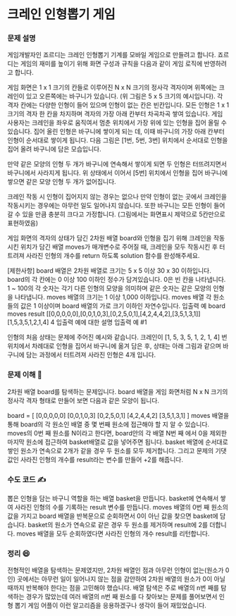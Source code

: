 # 크레인 인형뽑기 게임

### 문제 설명
게임개발자인 죠르디는 크레인 인형뽑기 기계를 모바일 게임으로 만들려고 합니다.
죠르디는 게임의 재미를 높이기 위해 화면 구성과 규칙을 다음과 같이 게임 로직에 반영하려고 합니다.

게임 화면은 1 x 1 크기의 칸들로 이루어진 N x N 크기의 정사각 격자이며 위쪽에는 크레인이 있고 오른쪽에는 바구니가 있습니다. (위 그림은 5 x 5 크기의 예시입니다). 각 격자 칸에는 다양한 인형이 들어 있으며 인형이 없는 칸은 빈칸입니다. 모든 인형은 1 x 1 크기의 격자 한 칸을 차지하며 격자의 가장 아래 칸부터 차곡차곡 쌓여 있습니다. 게임 사용자는 크레인을 좌우로 움직여서 멈춘 위치에서 가장 위에 있는 인형을 집어 올릴 수 있습니다. 집어 올린 인형은 바구니에 쌓이게 되는 데, 이때 바구니의 가장 아래 칸부터 인형이 순서대로 쌓이게 됩니다. 다음 그림은 [1번, 5번, 3번] 위치에서 순서대로 인형을 집어 올려 바구니에 담은 모습입니다.

만약 같은 모양의 인형 두 개가 바구니에 연속해서 쌓이게 되면 두 인형은 터뜨려지면서 바구니에서 사라지게 됩니다. 위 상태에서 이어서 [5번] 위치에서 인형을 집어 바구니에 쌓으면 같은 모양 인형 두 개가 없어집니다.

크레인 작동 시 인형이 집어지지 않는 경우는 없으나 만약 인형이 없는 곳에서 크레인을 작동시키는 경우에는 아무런 일도 일어나지 않습니다. 또한 바구니는 모든 인형이 들어갈 수 있을 만큼 충분히 크다고 가정합니다. (그림에서는 화면표시 제약으로 5칸만으로 표현하였음)

게임 화면의 격자의 상태가 담긴 2차원 배열 board와 인형을 집기 위해 크레인을 작동시킨 위치가 담긴 배열 moves가 매개변수로 주어질 때, 크레인을 모두 작동시킨 후 터트려져 사라진 인형의 개수를 return 하도록 solution 함수를 완성해주세요.

[제한사항]
board 배열은 2차원 배열로 크기는 5 x 5 이상 30 x 30 이하입니다.
board의 각 칸에는 0 이상 100 이하인 정수가 담겨있습니다.
0은 빈 칸을 나타냅니다.
1 ~ 100의 각 숫자는 각기 다른 인형의 모양을 의미하며 같은 숫자는 같은 모양의 인형을 나타냅니다.
moves 배열의 크기는 1 이상 1,000 이하입니다.
moves 배열 각 원소들의 값은 1 이상이며 board 배열의 가로 크기 이하인 자연수입니다.
입출력 예
board	moves	result
[[0,0,0,0,0],[0,0,1,0,3],[0,2,5,0,1],[4,2,4,4,2],[3,5,1,3,1]]	[1,5,3,5,1,2,1,4]	4
입출력 예에 대한 설명
입출력 예 #1

인형의 처음 상태는 문제에 주어진 예시와 같습니다. 크레인이 [1, 5, 3, 5, 1, 2, 1, 4] 번 위치에서 차례대로 인형을 집어서 바구니에 옮겨 담은 후, 상태는 아래 그림과 같으며 바구니에 담는 과정에서 터트려져 사라진 인형은 4개 입니다.

### 문제 이해 🔑
2차원 배열 board를 탐색하는 문제입니다.
board 배열을 게임 화면처럼 N x N 크기의 정사각 격자 형태로 만들어 보면
다음과 같은 모양이 됩니다.

board = [
  [0,0,0,0,0]
  [0,0,1,0,3]
  [0,2,5,0,1]
  [4,2,4,4,2]
  [3,5,1,3,1]
  ]
moves 배열을 통해 board의 각 원소인 배열 중 몇 번째 원소에 접근해야 할 지 알 수 있습니다.
moves의 0번 째 원소를 N이라고 한다면, board안의 각 배열 N번 째 에서 0을 제외한 마지막 원소에 접근하여 basket배열로 값을 넣어주면 됩니다.
basket 배열에 순서대로 쌓인 원소가 연속으로 2개가 같을 경우 두 원소를 모두 제거합니다.
그리고 문제의 기댓값인 사라진 인형의 개수를 result라는 변수를 만들어 +2를 해줍니다.

### 수도 코드 ✍️
뽑은 인형을 담는 바구니 역할을 하는 배열 basket을 만듭니다.
basket에 연속해서 쌓여 사라진 인형의 수를 기록하는 result 변수를 만듭니다.
moves 배열의 0번 째 원소의 값을 가지고 board 배열을 반복문으로 순회하면서 0이 아닌 값을 찾으면 basket에 담습니다.
basket의 원소가 연속으로 같은 경우 두 원소를 제거하며 result에 2를 더합니다.
moves 배열을 모두 순회하였다면 사라진 인형의 개수 result를 리턴합니다.

### 정리 😄
전형적인 배열을 탐색하는 문제였지만, 2차원 배열인 점과 아무런 인형이 없는(원소가 0인) 곳에서는 아무런 일이 일어나지 않는 점을 감안하여 2차원 배열의 원소가 0이 아닐 때까지 반복해야 한다는 점을 고민해야 했습니다.
배열 탐색은 주로 배열의 n번 째를 탐색하는 경우가 많았는데 여러 배열의 n번 째 원소를 다 찾아보는 문제를 풀어보면서 인형 뽑기 게임 어플이 이런 알고리즘을 응용하겠구나 생각이 들어 재밌었습니다.
